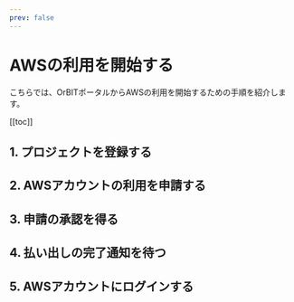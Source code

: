```yaml
---
prev: false
---
```


# AWSの利用を開始する
こちらでは、OrBITポータルからAWSの利用を開始するための手順を紹介します。

[[toc]]

## 1. プロジェクトを登録する

## 2. AWSアカウントの利用を申請する

## 3. 申請の承認を得る

## 4. 払い出しの完了通知を待つ

## 5. AWSアカウントにログインする

<Footer />